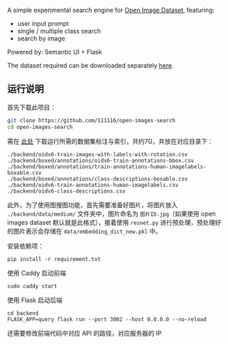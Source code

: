 A simple experimental search engine for [Open Image Dataset](https://storage.googleapis.com/openimages/web/index.html), featuring:
- user input prompt
- single / multiple class search
- search by image

Powered by: Semantic UI + Flask

The dataset required can be downloaded separately [here](https://storage.googleapis.com/openimages/web/download.html).

## 运行说明

首先下载此项目：

```bash
git clone https://github.com/111116/open-images-search
cd open-images-search
```

需在 [此处](https://storage.googleapis.com/openimages/web/download.html) 下载运行所需的数据集标注与索引，共约7G，并放在对应目录下：

```plain
./backend/oidv6-train-images-with-labels-with-rotation.csv
./backend/boxed/annotations/oidv6-train-annotations-bbox.csv
./backend/boxed/annotations/train-annotations-human-imagelabels-boxable.csv
./backend/boxed/annotations/class-descriptions-boxable.csv
./backend/oidv6-train-annotations-human-imagelabels.csv
./backend/oidv6-class-descriptions.csv
```

此外，为了使用图搜图功能，首先需要准备好图片，将图片放入 `./backend/data/medium/` 文件夹中，图片命名为 `图片ID.jpg`（如果使用 open images dataset 默认就是此格式），接着使用 `resnet.py` 进行预处理，预处理好的图片表示会存储在 `data/embedding_dict_new.pkl` 中。

安装依赖项：

```
pip install -r requirement.txt
```

使用 Caddy 启动前端

```
sudo caddy start
```

使用 Flask 启动后端

```
cd backend
FLASK_APP=query flask run --port 3002 --host 0.0.0.0 --no-reload
```

还需要修改前端代码中对应 API 的路径，对应服务器的 IP